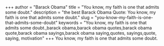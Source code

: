 +++
author = "Barack Obama"
title = "You know, my faith is one that admits some doubt."
description = "the best Barack Obama Quote: You know, my faith is one that admits some doubt."
slug = "you-know-my-faith-is-one-that-admits-some-doubt"
keywords = "You know, my faith is one that admits some doubt.,barack obama,barack obama quotes,barack obama quote,barack obama sayings,barack obama saying,quotes, sayings,quote, saying, motivation"
+++
You know, my faith is one that admits some doubt.
